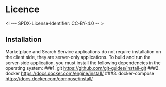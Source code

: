 # Licence

<! --- SPDX-License-Identifier: CC-BY-4.0  -- >

## Installation

Marketplace and Search Service applications do not require installation on the client side, they are server-only applications. To build and run the server-side application, you must install the following dependencies in the operating system:
###1. git 
 https://github.com/git-guides/install-git
###2. docker
 https://docs.docker.com/engine/install/
###3. docker-compose
 https://docs.docker.com/compose/install/
